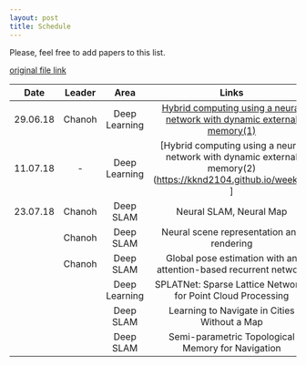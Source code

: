 ```yaml
---
layout: post
title: Schedule
---
```



Please, feel free to add papers to this list.


[original file link](https://github.com/kknd2104/kknd2104.github.io/blob/master/_posts/2099-6-29-list-of-papers.md)

| Date          | Leader | Area          | Links       |
| ------------- |:------:|:-------------:|:-----------:|
|   29.06.18    | Chanoh | Deep Learning | [Hybrid computing using a neural network with dynamic external memory(1)](https://kknd2104.github.io/week1/) |
|   11.07.18    | - | Deep Learning | [Hybrid computing using a neural network with dynamic external memory(2)(https://kknd2104.github.io/week2/) ] |
|   23.07.18    | Chanoh | Deep SLAM     | Neural SLAM, Neural Map |
|               | Chanoh | Deep SLAM     | Neural scene representation and rendering |
|               | Chanoh | Deep SLAM     | Global pose estimation with an attention-based recurrent network |
|               |        | Deep Learning | SPLATNet: Sparse Lattice Networks for Point Cloud Processing |
|               |        | Deep SLAM     | Learning to Navigate in Cities Without a Map |
|               |        | Deep SLAM     | Semi-parametric Topological Memory for Navigation |
